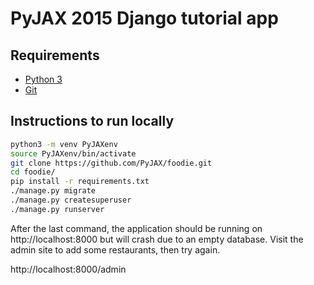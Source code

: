 # PyJAX 2015 Django tutorial app


## Requirements

* [Python 3](http://python.org)
* [Git](http://www.git-scm.com/)

## Instructions to run locally

```bash
python3 -m venv PyJAXenv
source PyJAXenv/bin/activate
git clone https://github.com/PyJAX/foodie.git
cd foodie/
pip install -r requirements.txt
./manage.py migrate
./manage.py createsuperuser
./manage.py runserver
```

After the last command, the application should be running on
http://localhost:8000 but will crash due to an empty database.
Visit the admin site to add some restaurants, then try again.

http://localhost:8000/admin
